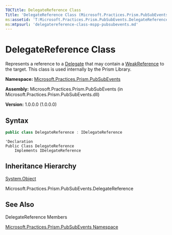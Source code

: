 ```yaml
---
TOCTitle: DelegateReference Class
Title: 'DelegateReference Class (Microsoft.Practices.Prism.PubSubEvents)'
ms:assetid: 'T:Microsoft.Practices.Prism.PubSubEvents.DelegateReference'
ms:mtpsurl: 'delegatereference-class-mspp-pubsubevents.md'
---
```


# DelegateReference Class

Represents a reference to a [Delegate](http://msdn.microsoft.com/en-us/library/y22acf51) that may contain a [WeakReference](http://msdn.microsoft.com/en-us/library/hbh8w2zd) to the target. This class is used internally by the Prism Library.

**Namespace:** [Microsoft.Practices.Prism.PubSubEvents](/patterns-practices/reference/mspp-pubsubevents-namespace)

**Assembly:** Microsoft.Practices.Prism.PubSubEvents (in Microsoft.Practices.Prism.PubSubEvents.dll) 

**Version:** 1.0.0.0 (1.0.0.0)

## Syntax

```C#
public class DelegateReference : IDelegateReference
```

```VB
'Declaration
Public Class DelegateReference
	Implements IDelegateReference
```    

## Inheritance Hierarchy


[System.Object](http://msdn.microsoft.com/en-us/library/e5kfa45b)

Microsoft.Practices.Prism.PubSubEvents.DelegateReference

## See Also

DelegateReference Members

[Microsoft.Practices.Prism.PubSubEvents Namespace](/patterns-practices/reference/mspp-pubsubevents-namespace
)<br/>